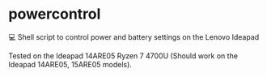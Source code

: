 # powercontrol

💻 Shell script to control power and battery settings on the Lenovo Ideapad

Tested on the Ideapad 14ARE05 Ryzen 7 4700U (Should work on the Ideapad 14ARE05, 15ARE05 models).

